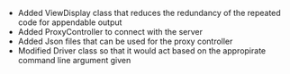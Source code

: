* Added ViewDisplay class that reduces the redundancy of the repeated code for appendable output
* Added ProxyController to connect with the server
* Added Json files that can be used for the proxy controller
* Modified Driver class so that it would act based on the appropirate command line argument given